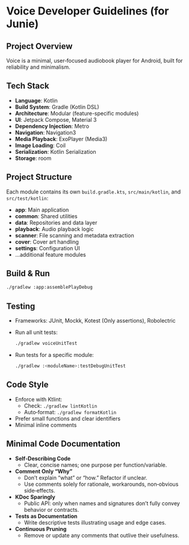 # Voice Developer Guidelines (for Junie)

## Project Overview

Voice is a minimal, user‑focused audiobook player for Android, built for reliability and minimalism.

## Tech Stack

* **Language**: Kotlin
* **Build System**: Gradle (Kotlin DSL)
* **Architecture**: Modular (feature-specific modules)
* **UI**: Jetpack Compose, Material 3
* **Dependency Injection**: Metro
* **Navigation**: Navigation3
* **Media Playback**: ExoPlayer (Media3)
* **Image Loading**: Coil
* **Serialization**: Kotlin Serialization
* **Storage**: room

## Project Structure

Each module contains its own `build.gradle.kts`, `src/main/kotlin`, and `src/test/kotlin`:

* **app**: Main application
* **common**: Shared utilities
* **data**: Repositories and data layer
* **playback**: Audio playback logic
* **scanner**: File scanning and metadata extraction
* **cover**: Cover art handling
* **settings**: Configuration UI
* …additional feature modules

## Build & Run

   ```bash
   ./gradlew :app:assemblePlayDebug
   ```

## Testing

* Frameworks: JUnit, Mockk, Kotest (Only assertions), Robolectric
* Run all unit tests:

  ```bash
  ./gradlew voiceUnitTest
  ```
* Run tests for a specific module:

  ```bash
  ./gradlew :<moduleName>:testDebugUnitTest
  ```

## Code Style

* Enforce with Ktlint:
  * Check: `./gradlew lintKotlin`
  * Auto‑format: `./gradlew formatKotlin`
* Prefer small functions and clear identifiers
* Minimal inline comments

## Minimal Code Documentation

* **Self‑Describing Code**
  * Clear, concise names; one purpose per function/variable.
* **Comment Only “Why”**
  * Don’t explain “what” or “how.” Refactor if unclear.
  * Use comments solely for rationale, workarounds, non‑obvious side‑effects.
* **KDoc Sparingly**
  * Public API: only when names and signatures don’t fully convey behavior or contracts.
* **Tests as Documentation**
  * Write descriptive tests illustrating usage and edge cases.
* **Continuous Pruning**
  * Remove or update any comments that outlive their usefulness.
